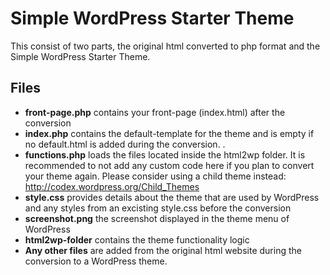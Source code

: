# Simple WordPress Starter Theme
This consist of two parts, the original html converted to php format and the Simple WordPress Starter Theme. 

## Files
- __front-page.php__ contains your front-page (index.html) after the conversion
- __index.php__ contains the default-template for the theme and is empty if no default.html is added during the conversion. .
- __functions.php__ loads the files located inside the html2wp folder. It is recommended to not add any custom code here if you plan to convert your theme again. Please consider using a child theme instead: http://codex.wordpress.org/Child_Themes
- __style.css__ provides details about the theme that are used by WordPress and any styles from an excisting style.css before the conversion
- __screenshot.png__ the screenshot displayed in the theme menu of WordPress
- __html2wp-folder__ contains the theme functionality logic
- __Any other files__ are added from the original html website during the conversion to a WordPress theme.
